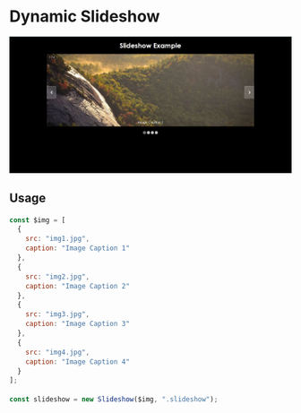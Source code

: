 # Dynamic Slideshow

![](https://raw.githubusercontent.com/surajitbasak109/Dynamic-Slideshow/master/slidshow-example.jpg)

## Usage

```js
const $img = [
  {
    src: "img1.jpg",
    caption: "Image Caption 1"
  },
  {
    src: "img2.jpg",
    caption: "Image Caption 2"
  },
  {
    src: "img3.jpg",
    caption: "Image Caption 3"
  },
  {
    src: "img4.jpg",
    caption: "Image Caption 4"
  }
];

const slideshow = new Slideshow($img, ".slideshow");
```
